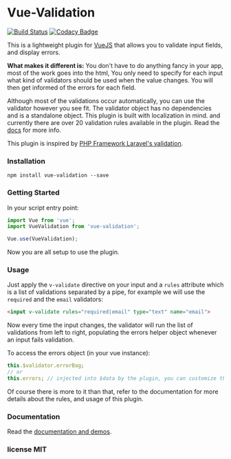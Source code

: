 # Vue-Validation
[![Build Status](https://travis-ci.org/logaretm/vue-validation.svg?branch=master)](https://travis-ci.org/logaretm/vue-validation)
[![Codacy Badge](https://api.codacy.com/project/badge/Grade/db5e216c54e1438a94ad2bf1c0b515cc)](https://www.codacy.com/app/logaretm1/vue-validation?utm_source=github.com&amp;utm_medium=referral&amp;utm_content=logaretm/vue-validation&amp;utm_campaign=Badge_Grade)

This is a lightweight plugin for [VueJS](https://vuejs.org/) that allows you to validate input fields, and display errors.

**What makes it different is:** You don't have to do anything fancy in your app, most of the work goes into the html, You only need to specify for each input what kind of validators should be used when the value changes. You will then get informed of the errors for each field.

Although most of the validations occur automatically, you can use the validator however you see fit. The validator object has no dependencies and is a standalone object. This plugin is built with localization in mind. and currently there are over 20 validation rules available in the plugin. Read the [docs](https://logaretm.github.io/vue-validation/) for more info.

This plugin is inspired by [PHP Framework Laravel's validation](https://laravel.com/).

### Installation

```
npm install vue-validation --save
```

### Getting Started

In your script entry point:
```javascript
import Vue from 'vue';
import VueValidation from 'vue-validation';

Vue.use(VueValidation);
```

Now you are all setup to use the plugin.

### Usage

Just apply the `v-validate` directive on your input and a `rules` attribute which is a list of validations separated by a pipe, for example we will use the `required` and the `email` validators:

```html
<input v-validate rules="required|email" type="text" name="email">
```

Now every time the input changes, the validator will run the list of validations from left to right, populating the errors helper object whenever an input fails validation.

To access the errors object (in your vue instance):

```javascript
this.$validator.errorBag;
// or
this.errors; // injected into $data by the plugin, you can customize the property name.
```

Of course there is more to it than that, refer to the documentation for more details about the rules, and usage of this plugin.

### Documentation

Read the [documentation and demos](https://logaretm.github.io/vue-validation/).

### license MIT
